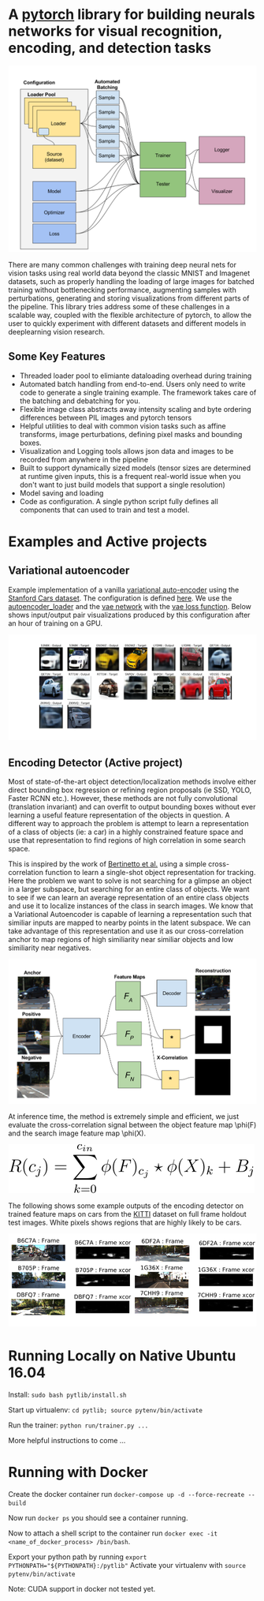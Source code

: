 # A [pytorch](http://pytorch.org/) library for building neurals networks for visual recognition, encoding, and detection tasks

![pytlib](site_content/pytlib_diagram.svg)

There are many common challenges with training deep neural nets for vision tasks using real world data beyond the classic MNIST and Imagenet datasets, such as properly handling the loading of large images for batched training without bottlenecking performance, augmenting samples with perturbations, generating and storing visualizations from different parts of the pipeline. This library tries address some of these challenges in a scalable way, coupled with the flexible architecture of pytorch, to allow the user to quickly experiment with different datasets and different models in deeplearning vision research.

## Some Key Features

* Threaded loader pool to elimiante dataloading overhead during training
* Automated batch handling from end-to-end. Users only need to write code to generate a single 
training example. The framework takes care of the batching and debatching for you.
* Flexible image class abstracts away intensity scaling and byte ordering differences between PIL images and pytorch tensors
* Helpful utilities to deal with common vision tasks such as affine transforms, image perturbations,
defining pixel masks and bounding boxes.
* Visualization and Logging tools allows json data and images to be recorded from anywhere in the pipeline
* Built to support dynamically sized models (tensor sizes are determined at runtime given inputs, this is a frequent real-world issue when you don't want to just build models that support a single resolution)
* Model saving and loading
* Code as configuration. A single python script fully defines all components that can used to train and test a model.

# Examples and Active projects

## Variational autoencoder 
Example implementation of a vanilla [variational auto-encoder](https://arxiv.org/abs/1312.6114)  using the [Stanford Cars dataset](http://ai.stanford.edu/~jkrause/cars/car_dataset.html). The configuration is defined [here](pytlib/configuration/vae_config_stanford_cars.py). We use the [autoencoder_loader](pytlib/data_loading/loaders/autoencoder_loader.py) and the [vae network](pytlib/networks/vae.py) with the [vae loss function](pytlib/loss_functions/vae_loss.py). Below shows input/output pair visualizations produced by this configuration after an hour of training on a GPU.

![vae on stanford cars](site_content/vae_example.svg)

## Encoding Detector (Active project)

Most of state-of-the-art object detection/localization methods involve either direct bounding box regression or refining region proposals (ie SSD, YOLO, Faster RCNN etc.). However, these methods are not fully convolutional (translation invariant) and can overfit to output bounding boxes without ever learning a useful feature representation of the objects in question. A different way to approach the problem is attempt to learn a representation of a class of objects (ie: a car) in a highly constrained feature space and use that representation to find regions of high correlation in some search space. 

This is inspired by the work of [Bertinetto et al.](http://www.robots.ox.ac.uk/~luca/siamese-fc.html) using a simple cross-correlation function to learn a single-shot object representation for tracking. Here the problem we want to solve is not searching for a glimpse an object in a larger subspace, but searching for an entire class of objects. We want to see if we can learn an average representation of an entire class objects and use it to localize instances of the class in search images. We know that a Variational Autoencoder is capable of learning a representation such that similiar inputs are mapped to nearby points in the latent subspace. We can take advantage of this representation and use it as our cross-correlation anchor to map regions of high similiarity near similiar objects and low similiarity near negatives. 

![encoding detector](site_content/encoding_detector_diagram.svg)

At inference time, the method is extremely simple and efficient, we just evaluate the cross-correlation signal between the object feature map \phi(F) and the search image feature map \phi(X).

![encoding detector](site_content/xcor_eqn.svg)

The following shows some example outputs of the encoding detector on trained feature maps on cars from the [KITTI](http://www.cvlibs.net/datasets/kitti/) dataset on full frame holdout test images. White pixels shows regions that are highly likely to be cars.

![encoding detector output](site_content/encoding_detector_output.png)

# Running Locally on Native Ubuntu 16.04

Install: `sudo bash pytlib/install.sh`

Start up virtualenv: `cd pytlib; source pytenv/bin/activate`

Run the trainer: `python run/trainer.py ...`

More helpful instructions to come ...

# Running with Docker
Create the docker container run `docker-compose up -d --force-recreate --build`

Now run `docker ps` you should see a container running.

Now to attach a shell script to the container run `docker exec -it <name_of_docker_process> /bin/bash`.

Export your python path by running `export PYTHONPATH="${PYTHONPATH}:/pytlib"`
Activate your virtualenv with `source pytenv/bin/activate`

Note: CUDA support in docker not tested yet.
